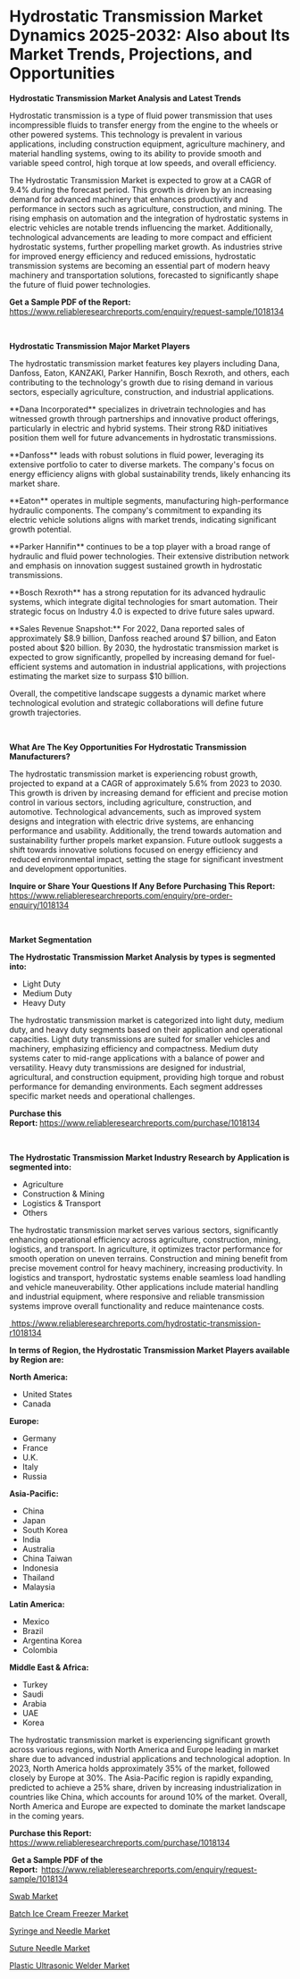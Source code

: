<p><h1>Hydrostatic Transmission Market Dynamics 2025-2032: Also about Its Market Trends, Projections, and Opportunities</h1></p><p><strong>Hydrostatic Transmission Market Analysis and Latest Trends</strong></p>
<p><p>Hydrostatic transmission is a type of fluid power transmission that uses incompressible fluids to transfer energy from the engine to the wheels or other powered systems. This technology is prevalent in various applications, including construction equipment, agriculture machinery, and material handling systems, owing to its ability to provide smooth and variable speed control, high torque at low speeds, and overall efficiency. </p><p>The Hydrostatic Transmission Market is expected to grow at a CAGR of 9.4% during the forecast period. This growth is driven by an increasing demand for advanced machinery that enhances productivity and performance in sectors such as agriculture, construction, and mining. The rising emphasis on automation and the integration of hydrostatic systems in electric vehicles are notable trends influencing the market. Additionally, technological advancements are leading to more compact and efficient hydrostatic systems, further propelling market growth. As industries strive for improved energy efficiency and reduced emissions, hydrostatic transmission systems are becoming an essential part of modern heavy machinery and transportation solutions, forecasted to significantly shape the future of fluid power technologies.</p></p>
<p><strong>Get a Sample PDF of the Report:&nbsp;</strong> <a href="https://www.reliableresearchreports.com/enquiry/request-sample/1018134?utm_campaign=2287&utm_medium=2&utm_source=Github&utm_content=ia&utm_term=08042025&utm_id=hydrostatic-transmission">https://www.reliableresearchreports.com/enquiry/request-sample/1018134</a></p>
<p>&nbsp;</p>
<p><strong>Hydrostatic Transmission Major Market Players</strong></p>
<p><p>The hydrostatic transmission market features key players including Dana, Danfoss, Eaton, KANZAKI, Parker Hannifin, Bosch Rexroth, and others, each contributing to the technology's growth due to rising demand in various sectors, especially agriculture, construction, and industrial applications.</p><p>**Dana Incorporated** specializes in drivetrain technologies and has witnessed growth through partnerships and innovative product offerings, particularly in electric and hybrid systems. Their strong R&D initiatives position them well for future advancements in hydrostatic transmissions.</p><p>**Danfoss** leads with robust solutions in fluid power, leveraging its extensive portfolio to cater to diverse markets. The company's focus on energy efficiency aligns with global sustainability trends, likely enhancing its market share.</p><p>**Eaton** operates in multiple segments, manufacturing high-performance hydraulic components. The company's commitment to expanding its electric vehicle solutions aligns with market trends, indicating significant growth potential.</p><p>**Parker Hannifin** continues to be a top player with a broad range of hydraulic and fluid power technologies. Their extensive distribution network and emphasis on innovation suggest sustained growth in hydrostatic transmissions.</p><p>**Bosch Rexroth** has a strong reputation for its advanced hydraulic systems, which integrate digital technologies for smart automation. Their strategic focus on Industry 4.0 is expected to drive future sales upward.</p><p>**Sales Revenue Snapshot:** For 2022, Dana reported sales of approximately $8.9 billion, Danfoss reached around $7 billion, and Eaton posted about $20 billion. By 2030, the hydrostatic transmission market is expected to grow significantly, propelled by increasing demand for fuel-efficient systems and automation in industrial applications, with projections estimating the market size to surpass $10 billion.</p><p>Overall, the competitive landscape suggests a dynamic market where technological evolution and strategic collaborations will define future growth trajectories.</p></p>
<p>&nbsp;</p>
<p><strong>What Are The Key Opportunities For Hydrostatic Transmission Manufacturers?</strong></p>
<p><p>The hydrostatic transmission market is experiencing robust growth, projected to expand at a CAGR of approximately 5.6% from 2023 to 2030. This growth is driven by increasing demand for efficient and precise motion control in various sectors, including agriculture, construction, and automotive. Technological advancements, such as improved system designs and integration with electric drive systems, are enhancing performance and usability. Additionally, the trend towards automation and sustainability further propels market expansion. Future outlook suggests a shift towards innovative solutions focused on energy efficiency and reduced environmental impact, setting the stage for significant investment and development opportunities.</p></p>
<p><strong>Inquire or Share Your Questions If Any Before Purchasing This Report:</strong> <a href="https://www.reliableresearchreports.com/enquiry/pre-order-enquiry/1018134?utm_campaign=2287&utm_medium=2&utm_source=Github&utm_content=ia&utm_term=08042025&utm_id=hydrostatic-transmission">https://www.reliableresearchreports.com/enquiry/pre-order-enquiry/1018134</a></p>
<p>&nbsp;</p>
<p><strong>Market Segmentation</strong></p>
<p><strong>The Hydrostatic Transmission Market Analysis by types is segmented into:</strong></p>
<p><ul><li>Light Duty</li><li>Medium Duty</li><li>Heavy Duty</li></ul></p>
<p><p>The hydrostatic transmission market is categorized into light duty, medium duty, and heavy duty segments based on their application and operational capacities. Light duty transmissions are suited for smaller vehicles and machinery, emphasizing efficiency and compactness. Medium duty systems cater to mid-range applications with a balance of power and versatility. Heavy duty transmissions are designed for industrial, agricultural, and construction equipment, providing high torque and robust performance for demanding environments. Each segment addresses specific market needs and operational challenges.</p></p>
<p><strong>Purchase this Report:&nbsp;</strong><a href="https://www.reliableresearchreports.com/purchase/1018134?utm_campaign=2287&utm_medium=2&utm_source=Github&utm_content=ia&utm_term=08042025&utm_id=hydrostatic-transmission">https://www.reliableresearchreports.com/purchase/1018134</a></p>
<p>&nbsp;</p>
<p><strong>The Hydrostatic Transmission Market Industry Research by Application is segmented into:</strong></p>
<p><ul><li>Agriculture</li><li>Construction & Mining</li><li>Logistics & Transport</li><li>Others</li></ul></p>
<p><p>The hydrostatic transmission market serves various sectors, significantly enhancing operational efficiency across agriculture, construction, mining, logistics, and transport. In agriculture, it optimizes tractor performance for smooth operation on uneven terrains. Construction and mining benefit from precise movement control for heavy machinery, increasing productivity. In logistics and transport, hydrostatic systems enable seamless load handling and vehicle maneuverability. Other applications include material handling and industrial equipment, where responsive and reliable transmission systems improve overall functionality and reduce maintenance costs.</p></p>
<p><a href="https://www.reliableresearchreports.com/hydrostatic-transmission-r1018134?utm_campaign=2287&utm_medium=2&utm_source=Github&utm_content=ia&utm_term=08042025&utm_id=hydrostatic-transmission">&nbsp;https://www.reliableresearchreports.com/hydrostatic-transmission-r1018134</a></p>
<p><strong>In terms of Region, the Hydrostatic Transmission Market Players available by Region are:</strong></p>
<p>
    <p> <strong> North America: </strong>
        <ul>
            <li>United States</li>
            <li>Canada</li>
        </ul>
        </p> 
    <p> <strong> Europe: </strong>
        <ul>
            <li>Germany</li>
            <li>France</li>
            <li>U.K.</li>
            <li>Italy</li>
            <li>Russia</li>
        </ul>
        </p> 
    <p> <strong> Asia-Pacific: </strong>
        <ul>
            <li>China</li>
            <li>Japan</li>
            <li>South Korea</li>
            <li>India</li>
            <li>Australia</li>
            <li>China Taiwan</li>
            <li>Indonesia</li>
            <li>Thailand</li>
            <li>Malaysia</li>
        </ul>
        </p> 
    <p> <strong> Latin America: </strong>
        <ul>
            <li>Mexico</li>
            <li>Brazil</li>
            <li>Argentina Korea</li>
            <li>Colombia</li>
        </ul>
        </p> 
    <p> <strong> Middle East & Africa: </strong>
        <ul>
            <li>Turkey</li>
            <li>Saudi</li>
            <li>Arabia</li>
            <li>UAE</li>
            <li>Korea</li>
        </ul>
    </p>
    </p>
<p><p>The hydrostatic transmission market is experiencing significant growth across various regions, with North America and Europe leading in market share due to advanced industrial applications and technological adoption. In 2023, North America holds approximately 35% of the market, followed closely by Europe at 30%. The Asia-Pacific region is rapidly expanding, predicted to achieve a 25% share, driven by increasing industrialization in countries like China, which accounts for around 10% of the market. Overall, North America and Europe are expected to dominate the market landscape in the coming years.</p></p>
<p><strong>Purchase this Report: </strong><a href="https://www.reliableresearchreports.com/purchase/1018134?utm_campaign=2287&utm_medium=2&utm_source=Github&utm_content=ia&utm_term=08042025&utm_id=hydrostatic-transmission">https://www.reliableresearchreports.com/purchase/1018134</a></p>
<p>&nbsp;<strong>Get a Sample PDF of the Report:&nbsp;&nbsp;</strong><a href="https://www.reliableresearchreports.com/enquiry/request-sample/1018134?utm_campaign=2287&utm_medium=2&utm_source=Github&utm_content=ia&utm_term=08042025&utm_id=hydrostatic-transmission">https://www.reliableresearchreports.com/enquiry/request-sample/1018134</a></p>
<p><strong></strong></p>
<p><p><a href="https://www.linkedin.com/pulse/swab-market-analysis-report-2025-2032-macro-microeconomic-twwpe?utm_campaign=2287&utm_medium=2&utm_source=Github&utm_content=ia&utm_term=08042025&utm_id=hydrostatic-transmission">Swab Market</a></p><p><a href="https://github.com/moroesarta/Market-Research-Report-List-1/blob/main/batch-ice-cream-freezer-market.md?utm_campaign=2287&utm_medium=2&utm_source=Github&utm_content=ia&utm_term=08042025&utm_id=hydrostatic-transmission">Batch Ice Cream Freezer Market</a></p><p><a href="https://www.linkedin.com/pulse/global-syringe-needle-market-landscape-future-trends-strategic-xag4e?utm_campaign=2287&utm_medium=2&utm_source=Github&utm_content=ia&utm_term=08042025&utm_id=hydrostatic-transmission">Syringe and Needle Market</a></p><p><a href="https://www.linkedin.com/pulse/thorough-scrutiny-suture-needle-market-size-share-revenue-dchge?utm_campaign=2287&utm_medium=2&utm_source=Github&utm_content=ia&utm_term=08042025&utm_id=hydrostatic-transmission">Suture Needle Market</a></p><p><a href="https://github.com/szaszgrychkq/Market-Research-Report-List-1/blob/main/plastic-ultrasonic-welder-market.md?utm_campaign=2287&utm_medium=2&utm_source=Github&utm_content=ia&utm_term=08042025&utm_id=hydrostatic-transmission">Plastic Ultrasonic Welder Market</a></p></p>